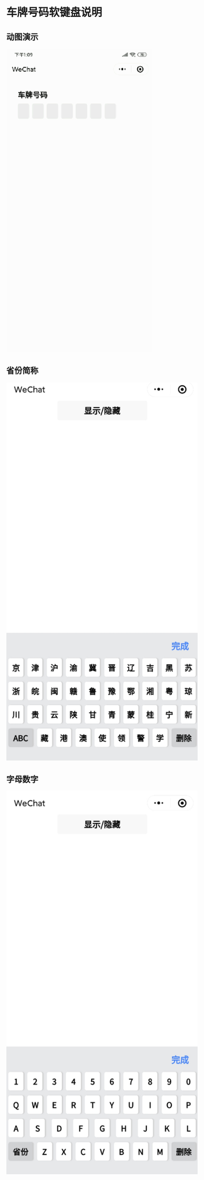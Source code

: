 # 车牌号码软键盘说明

## 动图演示
![gif](screenshots/show.gif)
## 省份简称
![省份简称](screenshots/keyboard-pros.jpg)
## 字母数字
![字母数字](screenshots/keyboard-letters.jpg)
